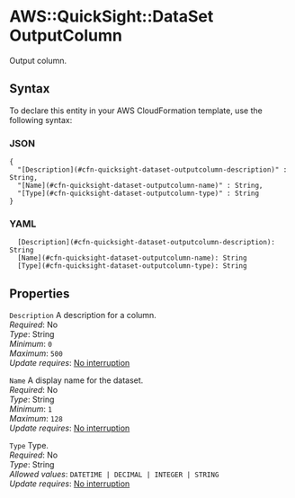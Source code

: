 # AWS::QuickSight::DataSet OutputColumn<a name="aws-properties-quicksight-dataset-outputcolumn"></a>

Output column\.

## Syntax<a name="aws-properties-quicksight-dataset-outputcolumn-syntax"></a>

To declare this entity in your AWS CloudFormation template, use the following syntax:

### JSON<a name="aws-properties-quicksight-dataset-outputcolumn-syntax.json"></a>

```
{
  "[Description](#cfn-quicksight-dataset-outputcolumn-description)" : String,
  "[Name](#cfn-quicksight-dataset-outputcolumn-name)" : String,
  "[Type](#cfn-quicksight-dataset-outputcolumn-type)" : String
}
```

### YAML<a name="aws-properties-quicksight-dataset-outputcolumn-syntax.yaml"></a>

```
  [Description](#cfn-quicksight-dataset-outputcolumn-description): String
  [Name](#cfn-quicksight-dataset-outputcolumn-name): String
  [Type](#cfn-quicksight-dataset-outputcolumn-type): String
```

## Properties<a name="aws-properties-quicksight-dataset-outputcolumn-properties"></a>

`Description` <a name="cfn-quicksight-dataset-outputcolumn-description"></a>
A description for a column\.  
_Required_: No  
_Type_: String  
_Minimum_: `0`  
_Maximum_: `500`  
_Update requires_: [No interruption](https://docs.aws.amazon.com/AWSCloudFormation/latest/UserGuide/using-cfn-updating-stacks-update-behaviors.html#update-no-interrupt)

`Name` <a name="cfn-quicksight-dataset-outputcolumn-name"></a>
A display name for the dataset\.  
_Required_: No  
_Type_: String  
_Minimum_: `1`  
_Maximum_: `128`  
_Update requires_: [No interruption](https://docs.aws.amazon.com/AWSCloudFormation/latest/UserGuide/using-cfn-updating-stacks-update-behaviors.html#update-no-interrupt)

`Type` <a name="cfn-quicksight-dataset-outputcolumn-type"></a>
Type\.  
_Required_: No  
_Type_: String  
_Allowed values_: `DATETIME | DECIMAL | INTEGER | STRING`  
_Update requires_: [No interruption](https://docs.aws.amazon.com/AWSCloudFormation/latest/UserGuide/using-cfn-updating-stacks-update-behaviors.html#update-no-interrupt)
